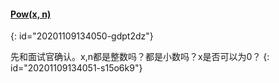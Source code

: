 #### [Pow(x, n)](https://leetcode-cn.com/problems/powx-n/)
{: id="20201109134050-gdpt2dz"}

先和面试官确认。x,n都是整数吗？都是小数吗？x是否可以为0？
{: id="20201109134051-s15o6k9"}
